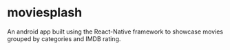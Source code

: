 # moviesplash
An android app built using the React-Native framework to showcase movies grouped by categories and IMDB rating.
